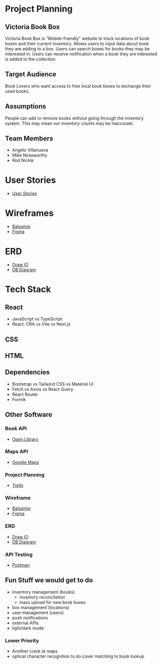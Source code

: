 # Project Planning

## Victoria Book Box
Victoria Book Box is "Mobile-friendly" website to track locations of book boxes and their current inventory. Allows users to input data about  book they are adding to a box. Users can search boxes for books they may be interested in. Users can receive notification when a book they are interested is added to the collection.

## Target Audience
Book Lovers who want access to free local book boxes to exchange their used books.

## Assumptions
People can add or remove books without going through the inventory system. This may mean our inventory counts may be inaccurate. 

## Team Members
- Angelo Villanueva
- Mike Noseworthy
- Rod Nickle

# User Stories
- [User Stories](./user-stories.md)

# Wireframes
- [Balsamiq](https://balsamiq.cloud/)
- [Figma](https://www.figma.com/)

# ERD 
- [Draw IO](https://app.diagrams.net/)
- [DB Diagram](https://dbdiagram.io/home/)

# Tech Stack
## React
- JavaScript vs TypeScript
- React: CRA vs Vite vs Next.js

## CSS

## HTML

## Dependencies
- Bootstrap vs Tailwind CSS vs Material UI
- Fetch vs Axios vs React Query
- React Router
- Formik

## Other Software

### Book API
- [Open Library](https://openlibrary.org/developers/api)

### Maps API
- [Google Maps](https://developers.google.com/maps/)

### Project Planning
- [Trello](https://trello.com/)

### Wireframe
- [Balsamiq](https://balsamiq.cloud/)
- [Figma](https://www.figma.com/)

### ERD
- [Draw IO](https://app.diagrams.net/)
- [DB Diagram](https://dbdiagram.io/home/)

### API Testing
- [Postman](https://www.postman.com/)


## Fun Stuff we would get to do
- inventory management (books)
  - inventory reconcilation
  - mass upload for new book boxes
- box management (locations)
- user management (users)
- push notifications
- external APIs
- light/dark mode

### Lower Priority
- Another crack at maps
- optical character recognition to do cover matching to book lookup


[def]: ../user-stories.md